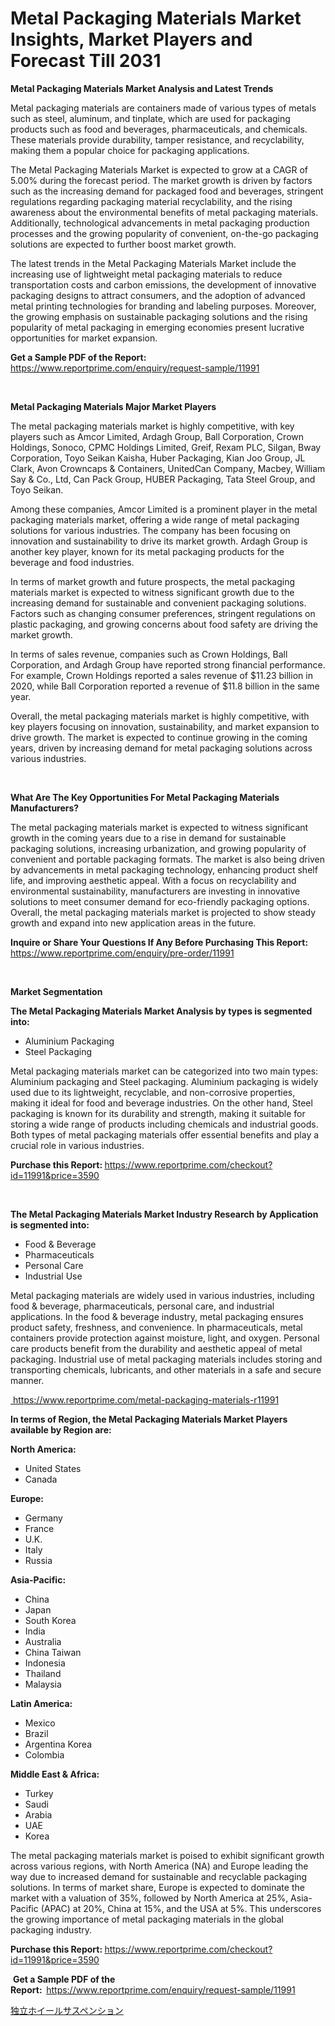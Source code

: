 <p><h1>Metal Packaging Materials Market Insights, Market Players and Forecast Till 2031</h1></p><p><strong>Metal Packaging Materials Market Analysis and Latest Trends</strong></p>
<p><p>Metal packaging materials are containers made of various types of metals such as steel, aluminum, and tinplate, which are used for packaging products such as food and beverages, pharmaceuticals, and chemicals. These materials provide durability, tamper resistance, and recyclability, making them a popular choice for packaging applications.</p><p>The Metal Packaging Materials Market is expected to grow at a CAGR of 5.00% during the forecast period. The market growth is driven by factors such as the increasing demand for packaged food and beverages, stringent regulations regarding packaging material recyclability, and the rising awareness about the environmental benefits of metal packaging materials. Additionally, technological advancements in metal packaging production processes and the growing popularity of convenient, on-the-go packaging solutions are expected to further boost market growth.</p><p>The latest trends in the Metal Packaging Materials Market include the increasing use of lightweight metal packaging materials to reduce transportation costs and carbon emissions, the development of innovative packaging designs to attract consumers, and the adoption of advanced metal printing technologies for branding and labeling purposes. Moreover, the growing emphasis on sustainable packaging solutions and the rising popularity of metal packaging in emerging economies present lucrative opportunities for market expansion.</p></p>
<p><strong>Get a Sample PDF of the Report:&nbsp;</strong> <a href="https://www.reportprime.com/enquiry/request-sample/11991">https://www.reportprime.com/enquiry/request-sample/11991</a></p>
<p>&nbsp;</p>
<p><strong>Metal Packaging Materials Major Market Players</strong></p>
<p><p>The metal packaging materials market is highly competitive, with key players such as Amcor Limited, Ardagh Group, Ball Corporation, Crown Holdings, Sonoco, CPMC Holdings Limited, Greif, Rexam PLC, Silgan, Bway Corporation, Toyo Seikan Kaisha, Huber Packaging, Kian Joo Group, JL Clark, Avon Crowncaps & Containers, UnitedCan Company, Macbey, William Say & Co., Ltd, Can Pack Group, HUBER Packaging, Tata Steel Group, and Toyo Seikan.</p><p>Among these companies, Amcor Limited is a prominent player in the metal packaging materials market, offering a wide range of metal packaging solutions for various industries. The company has been focusing on innovation and sustainability to drive its market growth. Ardagh Group is another key player, known for its metal packaging products for the beverage and food industries.</p><p>In terms of market growth and future prospects, the metal packaging materials market is expected to witness significant growth due to the increasing demand for sustainable and convenient packaging solutions. Factors such as changing consumer preferences, stringent regulations on plastic packaging, and growing concerns about food safety are driving the market growth.</p><p>In terms of sales revenue, companies such as Crown Holdings, Ball Corporation, and Ardagh Group have reported strong financial performance. For example, Crown Holdings reported a sales revenue of $11.23 billion in 2020, while Ball Corporation reported a revenue of $11.8 billion in the same year.</p><p>Overall, the metal packaging materials market is highly competitive, with key players focusing on innovation, sustainability, and market expansion to drive growth. The market is expected to continue growing in the coming years, driven by increasing demand for metal packaging solutions across various industries.</p></p>
<p>&nbsp;</p>
<p><strong>What Are The Key Opportunities For Metal Packaging Materials Manufacturers?</strong></p>
<p><p>The metal packaging materials market is expected to witness significant growth in the coming years due to a rise in demand for sustainable packaging solutions, increasing urbanization, and growing popularity of convenient and portable packaging formats. The market is also being driven by advancements in metal packaging technology, enhancing product shelf life, and improving aesthetic appeal. With a focus on recyclability and environmental sustainability, manufacturers are investing in innovative solutions to meet consumer demand for eco-friendly packaging options. Overall, the metal packaging materials market is projected to show steady growth and expand into new application areas in the future.</p></p>
<p><strong>Inquire or Share Your Questions If Any Before Purchasing This Report:</strong> <a href="https://www.reportprime.com/enquiry/pre-order/11991">https://www.reportprime.com/enquiry/pre-order/11991</a></p>
<p>&nbsp;</p>
<p><strong>Market Segmentation</strong></p>
<p><strong>The Metal Packaging Materials Market Analysis by types is segmented into:</strong></p>
<p><ul><li>Aluminium Packaging</li><li>Steel Packaging</li></ul></p>
<p><p>Metal packaging materials market can be categorized into two main types: Aluminium packaging and Steel packaging. Aluminium packaging is widely used due to its lightweight, recyclable, and non-corrosive properties, making it ideal for food and beverage industries. On the other hand, Steel packaging is known for its durability and strength, making it suitable for storing a wide range of products including chemicals and industrial goods. Both types of metal packaging materials offer essential benefits and play a crucial role in various industries.</p></p>
<p><strong>Purchase this Report:&nbsp;</strong><a href="https://www.reportprime.com/checkout?id=11991&price=3590">https://www.reportprime.com/checkout?id=11991&price=3590</a></p>
<p>&nbsp;</p>
<p><strong>The Metal Packaging Materials Market Industry Research by Application is segmented into:</strong></p>
<p><ul><li>Food & Beverage</li><li>Pharmaceuticals</li><li>Personal Care</li><li>Industrial Use</li></ul></p>
<p><p>Metal packaging materials are widely used in various industries, including food & beverage, pharmaceuticals, personal care, and industrial applications. In the food & beverage industry, metal packaging ensures product safety, freshness, and convenience. In pharmaceuticals, metal containers provide protection against moisture, light, and oxygen. Personal care products benefit from the durability and aesthetic appeal of metal packaging. Industrial use of metal packaging materials includes storing and transporting chemicals, lubricants, and other materials in a safe and secure manner.</p></p>
<p><a href="https://www.reportprime.com/metal-packaging-materials-r11991">&nbsp;https://www.reportprime.com/metal-packaging-materials-r11991</a></p>
<p><strong>In terms of Region, the Metal Packaging Materials Market Players available by Region are:</strong></p>
<p>
    <p> <strong> North America: </strong>
        <ul>
            <li>United States</li>
            <li>Canada</li>
        </ul>
        </p> 
    <p> <strong> Europe: </strong>
        <ul>
            <li>Germany</li>
            <li>France</li>
            <li>U.K.</li>
            <li>Italy</li>
            <li>Russia</li>
        </ul>
        </p> 
    <p> <strong> Asia-Pacific: </strong>
        <ul>
            <li>China</li>
            <li>Japan</li>
            <li>South Korea</li>
            <li>India</li>
            <li>Australia</li>
            <li>China Taiwan</li>
            <li>Indonesia</li>
            <li>Thailand</li>
            <li>Malaysia</li>
        </ul>
        </p> 
    <p> <strong> Latin America: </strong>
        <ul>
            <li>Mexico</li>
            <li>Brazil</li>
            <li>Argentina Korea</li>
            <li>Colombia</li>
        </ul>
        </p> 
    <p> <strong> Middle East & Africa: </strong>
        <ul>
            <li>Turkey</li>
            <li>Saudi</li>
            <li>Arabia</li>
            <li>UAE</li>
            <li>Korea</li>
        </ul>
    </p>
    </p>
<p><p>The metal packaging materials market is poised to exhibit significant growth across various regions, with North America (NA) and Europe leading the way due to increased demand for sustainable and recyclable packaging solutions. In terms of market share, Europe is expected to dominate the market with a valuation of 35%, followed by North America at 25%, Asia-Pacific (APAC) at 20%, China at 15%, and the USA at 5%. This underscores the growing importance of metal packaging materials in the global packaging industry.</p></p>
<p><strong>Purchase this Report: </strong><a href="https://www.reportprime.com/checkout?id=11991&price=3590">https://www.reportprime.com/checkout?id=11991&price=3590</a></p>
<p>&nbsp;<strong>Get a Sample PDF of the Report:&nbsp;&nbsp;</strong><a href="https://www.reportprime.com/enquiry/request-sample/11991">https://www.reportprime.com/enquiry/request-sample/11991</a></p>
<p><strong></strong></p>
<p><p><a href="https://github.com/oqxogxyvqe90775/Market-Research-Report-List-2/blob/main/628494369704.md">独立ホイールサスペンション</a></p></p>